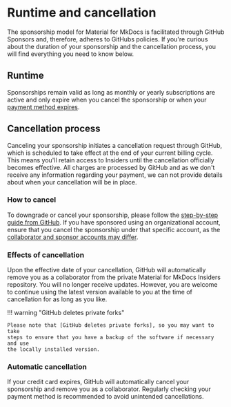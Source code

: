 # Runtime and cancellation

The sponsorship model for Material for MkDocs is facilitated through GitHub
Sponsors and, therefore, adheres to GitHubs policies. If you're curious about
the duration of your sponsorship and the cancellation process, you will find
everything you need to know below.

## Runtime

Sponsorships remain valid as long as monthly or yearly subscriptions are
active and only expire when you cancel the sponsorship or when your [payment
method expires].

  [payment method expires]: #automatic-cancellation

## Cancellation process

Canceling your sponsorship initiates a cancellation request through GitHub,
which is scheduled to take effect at the end of your current billing cycle. This
means you'll retain access to Insiders until the cancellation officially becomes
effective. All charges are processed by GitHub and as we don't receive any
information regarding your payment, we can not provide details about when
your cancellation will be in place.

### How to cancel

To downgrade or cancel your sponsorship, please follow the [step-by-step guide
from GitHub]. If you have sponsored using an organizational account, ensure that
you cancel the sponsorship under that specific account, as the
[collaborator and sponsor accounts may differ].

  [step-by-step guide from GitHub]: https://docs.github.com/en/billing/managing-billing-for-github-sponsors/downgrading-a-sponsorship#canceling-a-sponsorship
  [collaborator and sponsor accounts may differ]: access-management.md/#collaborators

### Effects of cancellation

Upon the effective date of your cancellation, GitHub will automatically remove
you as a collaborator from the private Material for MkDocs Insiders repository.
You will no longer receive updates. However, you are welcome to continue using
the latest version available to you at the time of cancellation for as long as
you like.

!!! warning "GitHub deletes private forks"

    Please note that [GitHub deletes private forks], so you may want to take
    steps to ensure that you have a backup of the software if necessary and use
    the locally installed version.

  [GitHub deletes private forks]: https://docs.github.com/en/account-and-profile/setting-up-and-managing-your-personal-account-on-github/managing-access-to-your-personal-repositories/removing-a-collaborator-from-a-personal-repository#deleting-forks-of-private-repositories

### Automatic cancellation

If your credit card expires, GitHub will automatically cancel your sponsorship
and remove you as a collaborator. Regularly checking your payment method is
recommended to avoid unintended cancellations.
